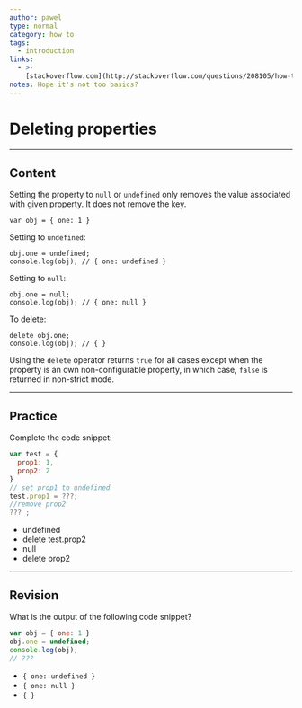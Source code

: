 ```yaml
---
author: pawel
type: normal
category: how to
tags:
  - introduction
links:
  - >-
    [stackoverflow.com](http://stackoverflow.com/questions/208105/how-to-remove-a-property-from-a-javascript-object){website}
notes: Hope it's not too basics?
---
```


# Deleting properties


---

## Content

Setting the property to `null` or `undefined` only removes the value associated with given property. It does not remove the key.

```plain-text
var obj = { one: 1 }
```

Setting to `undefined`:

```plain-text
obj.one = undefined;
console.log(obj); // { one: undefined }
```

Setting to `null`:

```plain-text
obj.one = null;
console.log(obj); // { one: null }
```

To delete:

```plain-text
delete obj.one;
console.log(obj); // { }

```

Using the `delete` operator returns `true` for all cases except when the property is an own non-configurable property, in which case, `false` is returned in non-strict mode.


---

## Practice

Complete the code snippet:

```javascript
var test = {
  prop1: 1,
  prop2: 2
}
// set prop1 to undefined
test.prop1 = ???;
//remove prop2
??? ;
```

- undefined
- delete test.prop2
- null
- delete prop2


---

## Revision

What is the output of the following code snippet?

```javascript
var obj = { one: 1 }
obj.one = undefined;
console.log(obj);
// ???

```

- `{ one: undefined }`
- `{ one: null }`
- `{ }`
